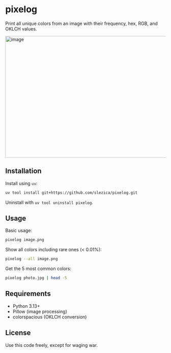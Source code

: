 # pixelog

Print all unique colors from an image with their frequency, hex, RGB, and OKLCH values.

<img width="855" height="383" alt="image" src="https://github.com/user-attachments/assets/14936d1b-73a0-49c7-96e8-5fef4c34775f" />


## Installation

Install using `uv`:

```bash
uv tool install git+https://github.com/slezica/pixelog.git
```

Uninstall with `uv tool uninstall pixelog`.

## Usage

Basic usage:

```bash
pixelog image.png
```

Show all colors including rare ones (< 0.01%):

```bash
pixelog --all image.png
```

Get the 5 most common colors:

```bash
pixelog photo.jpg | head -5
```

## Requirements

- Python 3.13+
- Pillow (image processing)
- colorspacious (OKLCH conversion)


## License

Use this code freely, except for waging war.
